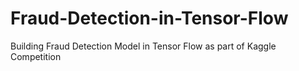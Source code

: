 # Fraud-Detection-in-Tensor-Flow
Building Fraud Detection Model in Tensor Flow as part of Kaggle Competition
